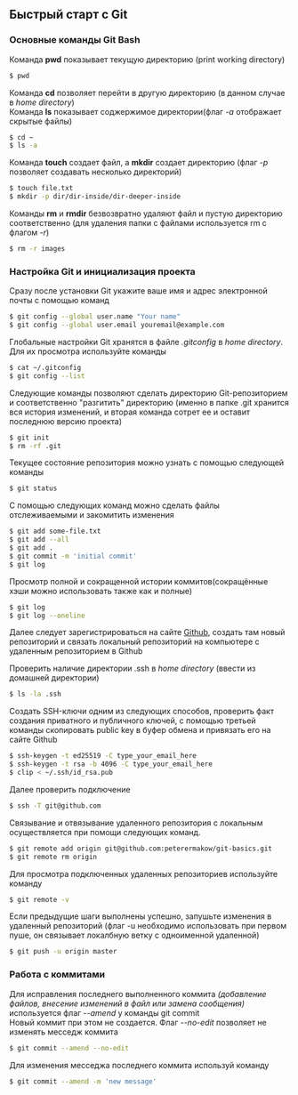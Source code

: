 ## Быстрый старт с Git

### Основные команды Git Bash

Команда **pwd** показывает текущую директорию (print working directory)  
```bash
$ pwd
```

Команда **cd** позволяет перейти в другую директорию (в данном случае в *home directory*)  
Команда **ls** показывает соджержимое директории(флаг *-a* отображает скрытые файлы) 
```bash
$ cd ~
$ ls -a
```

Команда **touch** создает файл, а **mkdir** создает директорию (флаг *-p* позволяет создавать несколько директорий)
```bash
$ touch file.txt
$ mkdir -p dir/dir-inside/dir-deeper-inside
```  

Команды **rm** и **rmdir** безвозвратно удаляют файл и пустую директорию соответственно (для удаления папки с файлами используется rm с флагом *-r*)  
```bash
$ rm -r images
```  

### Настройка Git и инициализация проекта

Сразу после установки Git укажите ваше имя и адрес электронной почты с помощью команд
```bash
$ git config --global user.name "Your name"
$ git config --global user.email youremail@example.com
```  

Глобальные настройки Git хранятся в файле *.gitconfig* в *home directory*. Для их просмотра используйте команды  
```bash
$ cat ~/.gitconfig
$ git config --list
```    

Следующие команды позволяют сделать директорию Git-репозиторием и соответственно "разгитить" директорию (именно в папке .git хранится вся история изменений, и вторая команда сотрет ее и оставит последнюю версию проекта)
```bash
$ git init
$ rm -rf .git
```  

Текущее состояние репозитория можно узнать с помощью следующей команды
```bash
$ git status
```  

C помощью следующих команд можно сделать файлы отслеживаемыми и закомитить изменения
```bash
$ git add some-file.txt
$ git add --all
$ git add .
$ git commit -m 'initial commit'
$ git log
``` 

Просмотр полной и сокращенной истории коммитов(сокращённые хэши можно использовать также как и полные)
```bash
$ git log
$ git log --oneline
``` 


Далее следует зарегистрироваться на сайте [Github](https://github.com/ "Github"), создать там новый репозиторий и связать локальный репозиторий на компьютере с удаленным репозиторием в Github

Проверить наличие директории .ssh в *home directory* (ввести из домашней директории)
```bash
$ ls -la .ssh
```  

Создать SSH-ключи одним из следующих способов, проверить факт создания приватного и публичного ключей, с помощью третьей команды скопировать public key в буфер обмена и привязать его на сайте Github 
```bash
$ ssh-keygen -t ed25519 -С type_your_email_here
$ ssh-keygen -t rsa -b 4096 -C type_your_email_here
$ clip < ~/.ssh/id_rsa.pub
```  

Далее проверить подключение
```bash
$ ssh -T git@github.com
```  

Связывание и отвязывание удаленного репозитория с локальным осуществляется при помощи следующих команд. 
```bash
$ git remote add origin git@github.com:peterermakow/git-basics.git
$ git remote rm origin
```  

Для просмотра подключенных удаленных репозиториев используйте команду  
```bash
$ git remote -v  
```  

Если предыдущие шаги выполнены успешно, запушьте изменения в удаленный репозиторий (флаг -u необходимо использовать при первом пуше, он связывает локалбную ветку с одноименной удаленной)
```bash
$ git push -u origin master
```  

### Работа с коммитами


Для исправления последнего выполненного коммита *(добавление файлов, внесение изменений в файл или замена сообщения)* используется флаг *--amend* у команды git commit  
Новый коммит при этом не создается. Флаг *--no-edit* позволяет не изменять месседж коммита 
```bash
$ git commit --amend --no-edit
```
Для изменения месседжа последнего коммита используй команду
```bash
$ git commit --amend -m 'new message'
```